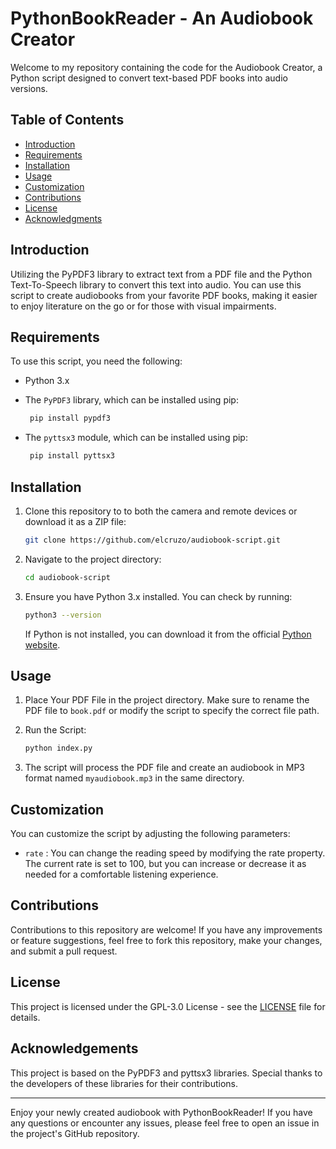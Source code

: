 # PythonBookReader - An Audiobook Creator

Welcome to my repository containing the code for the Audiobook Creator, a Python script designed to convert text-based PDF books into audio versions.

## Table of Contents

- [Introduction](#introduction)
- [Requirements](#requirements)
- [Installation](#installation)
- [Usage](#usage)
- [Customization](#customization)
- [Contributions](#contributions)
- [License](#license)
- [Acknowledgments](#acknowledgements)

## Introduction

Utilizing the PyPDF3 library to extract text from a PDF file and the Python Text-To-Speech library to convert this text into audio. You can use this script to create audiobooks from your favorite PDF books, making it easier to enjoy literature on the go or for those with visual impairments.

## Requirements

To use this script, you need the following:

- Python 3.x
- The `PyPDF3` library, which can be installed using pip:
  
  ```bash
   pip install pypdf3
   ```
  
- The `pyttsx3` module, which can be installed using pip:
  
  ```bash
   pip install pyttsx3
   ```

## Installation

1. Clone this repository to to both the camera and remote devices or download it as a ZIP file:

   ```bash
   git clone https://github.com/elcruzo/audiobook-script.git
   ```
   
2. Navigate to the project directory:

   ```bash
   cd audiobook-script
   ```
   
3. Ensure you have Python 3.x installed. You can check by running:

   ```bash
   python3 --version
   ```
   If Python is not installed, you can download it from the official [Python website](https://www.python.org/downloads/).

## Usage
   
1. Place Your PDF File in the project directory. Make sure to rename the PDF file to `book.pdf` or modify the script to specify the correct file path.

2. Run the Script:

   ```bash
   python index.py
   ```
   
3. The script will process the PDF file and create an audiobook in MP3 format named `myaudiobook.mp3` in the same directory.

## Customization

You can customize the script by adjusting the following parameters:

- `rate` : You can change the reading speed by modifying the rate property. The current rate is set to 100, but you can increase or decrease it as needed for a comfortable listening experience.

## Contributions

Contributions to this repository are welcome! If you have any improvements or feature suggestions, feel free to fork this repository, make your changes, and submit a pull request.

## License

This project is licensed under the GPL-3.0 License - see the [LICENSE](LICENSE) file for details.

## Acknowledgements

This project is based on the PyPDF3 and pyttsx3 libraries. Special thanks to the developers of these libraries for their contributions.

---

Enjoy your newly created audiobook with PythonBookReader! If you have any questions or encounter any issues, please feel free to open an issue in the project's GitHub repository.

   
